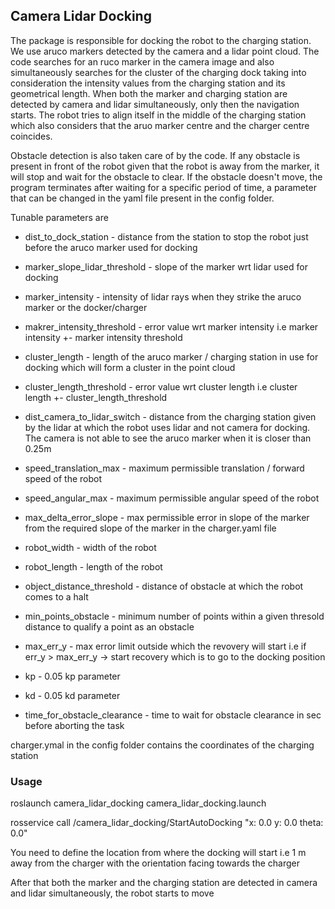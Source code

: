 ## Camera Lidar Docking

The package is responsible for docking the robot to the charging station. We use aruco markers detected by the camera and a lidar point cloud. The code searches for an ruco marker in the camera image and also simultaneously searches for the cluster of the charging dock taking into consideration the intensity values from the charging station and its geometrical length. When both the marker and charging station are detected by camera and lidar simultaneously, only then the navigation starts. The robot tries to align itself in the middle of the charging station which also considers that the aruo marker centre and the charger centre coincides. 

Obstacle detection is also taken care of by the code. If any obstacle is present in front of the robot given that the robot is away from the marker, it will stop and wait for the obstacle to clear. If the obstacle doesn't move, the program terminates after waiting for a specific period of time, a parameter that can be changed in the yaml file present in the config folder.


Tunable parameters are

* dist_to_dock_station - distance from the station  to stop the robot just before the aruco  marker used for docking

* marker_slope_lidar_threshold  - slope of the marker wrt lidar used for docking 

* marker_intensity - intensity of lidar rays when they strike the aruco marker or the docker/charger

* makrer_intensity_threshold - error value wrt marker intensity i.e  marker intensity +- marker intensity threshold 

* cluster_length - length of the aruco marker / charging station in use for docking which will form a cluster in the point cloud

* cluster_length_threshold - error value wrt cluster length i.e cluster length +- cluster_length_threshold

* dist_camera_to_lidar_switch - distance from the charging station given by the lidar at which the robot uses lidar and not camera for docking. The camera is not able to see the aruco marker when it is closer than 0.25m

* speed_translation_max - maximum permissible translation / forward speed of the robot

* speed_angular_max -  maximum permissible angular speed of the robot

* max_delta_error_slope - max permissible error in slope of the marker from the required slope of the marker in the charger.yaml file

* robot_width - width of the robot

* robot_length - length of the robot

* object_distance_threshold -  distance of obstacle at which the robot comes to a halt

* min_points_obstacle -  minimum number of points within a given thresold distance to qualify a point as an obstacle

* max_err_y -  max error limit outside which the revovery will start i.e if err_y > max_err_y -> start recovery which is to go to the docking position

* kp - 0.05 kp parameter

* kd - 0.05 kd parameter

* time_for_obstacle_clearance - time to wait for obstacle clearance in sec before aborting the task


charger.ymal in the config folder contains the coordinates of the charging station


### Usage

roslaunch camera_lidar_docking camera_lidar_docking.launch 

rosservice call /camera_lidar_docking/StartAutoDocking "x: 0.0
y: 0.0
theta: 0.0"

You need to define the location from where the docking will start i.e 1 m away from the charger with the orientation facing towards the charger

After that both the marker and the charging station are detected in camera and lidar simultaneously, the robot starts to move
